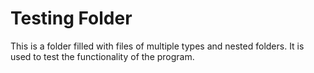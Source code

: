 # Testing Folder

This is a folder filled with files of multiple types and nested folders. 
It is used to test the functionality of the program.
